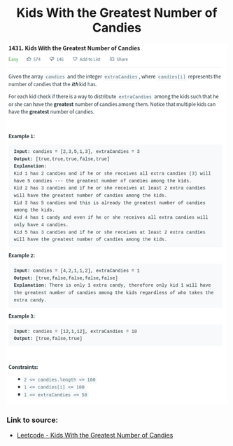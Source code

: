 <h1 align="center">Kids With the Greatest Number of Candies</h1>

![alt text](https://raw.githubusercontent.com/matthew01lokiet/Github-repos-images/main/Algs/Arrays/twch07gy_o.png)


### Link to source: 
- <a href="https://leetcode.com/problems/kids-with-the-greatest-number-of-candies/">Leetcode - Kids With the Greatest Number of Candies</a>

